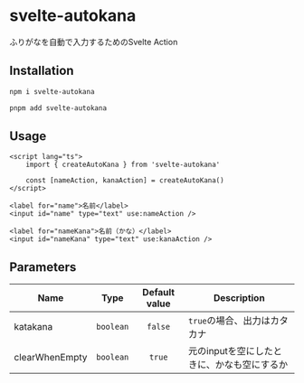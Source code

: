 # svelte-autokana

ふりがなを自動で入力するためのSvelte Action

## Installation

```bash
npm i svelte-autokana
```

```bash
pnpm add svelte-autokana
```

## Usage

```svelte
<script lang="ts">
    import { createAutoKana } from 'svelte-autokana'

    const [nameAction, kanaAction] = createAutoKana()
</script>

<label for="name">名前</label>
<input id="name" type="text" use:nameAction />

<label for="nameKana">名前（かな）</label>
<input id="nameKana" type="text" use:kanaAction />
```

## Parameters

| Name           |   Type    | Default value | Description                                 |
| -------------- | :-------: | :-----------: | ------------------------------------------- |
| katakana       | `boolean` |    `false`    | `true`の場合、出力はカタカナ                |
| clearWhenEmpty | `boolean` |    `true`     | 元のinputを空にしたときに、かなも空にするか |
